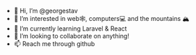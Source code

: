 - 👋 Hi, I’m @georgestav
- 👀 I’m interested in web🕸, computers💻 and the mountains 🏔
- 🌱 I’m currently learning Laravel & React
- 💞️ I’m looking to collaborate on anything!
- 📫 Reach me through github
